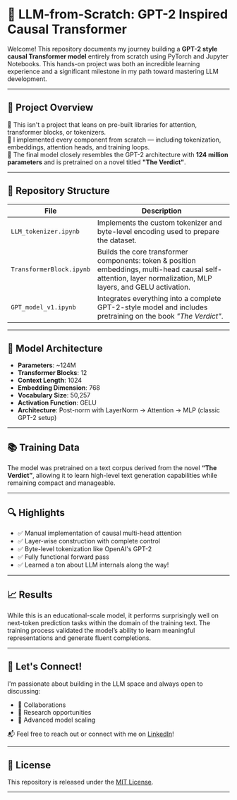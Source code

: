 # 🧠 LLM-from-Scratch: GPT-2 Inspired Causal Transformer

Welcome! This repository documents my journey building a **GPT-2 style causal Transformer model** entirely from scratch using PyTorch and Jupyter Notebooks. This hands-on project was both an incredible learning experience and a significant milestone in my path toward mastering LLM development.

---

## 🚀 Project Overview

🔹 This isn't a project that leans on pre-built libraries for attention, transformer blocks, or tokenizers.  
🔹 I implemented every component from scratch — including tokenization, embeddings, attention heads, and training loops.  
🔹 The final model closely resembles the GPT-2 architecture with **124 million parameters** and is pretrained on a novel titled **"The Verdict"**.

---

## 📁 Repository Structure

| File | Description |
|------|-------------|
| `LLM_tokenizer.ipynb` | Implements the custom tokenizer and byte-level encoding used to prepare the dataset. |
| `TransformerBlock.ipynb` | Builds the core transformer components: token & position embeddings, multi-head causal self-attention, layer normalization, MLP layers, and GELU activation. |
| `GPT_model_v1.ipynb` | Integrates everything into a complete GPT-2-style model and includes pretraining on the book *"The Verdict"*. |

---

## 🧠 Model Architecture

- **Parameters**: ~124M
- **Transformer Blocks**: 12
- **Context Length**: 1024
- **Embedding Dimension**: 768
- **Vocabulary Size**: 50,257
- **Activation Function**: GELU
- **Architecture**: Post-norm with LayerNorm → Attention → MLP (classic GPT-2 setup)

---

## 📚 Training Data

The model was pretrained on a text corpus derived from the novel **“The Verdict”**, allowing it to learn high-level text generation capabilities while remaining compact and manageable.

---

## 🔍 Highlights

- ✅ Manual implementation of causal multi-head attention
- ✅ Layer-wise construction with complete control
- ✅ Byte-level tokenization like OpenAI's GPT-2
- ✅ Fully functional forward pass
- ✅ Learned a ton about LLM internals along the way!

---

## 📈 Results

While this is an educational-scale model, it performs surprisingly well on next-token prediction tasks within the domain of the training text. The training process validated the model’s ability to learn meaningful representations and generate fluent completions.

---

## 🤝 Let's Connect!

I'm passionate about building in the LLM space and always open to discussing:
- 💬 Collaborations
- 🤖 Research opportunities
- 🧠 Advanced model scaling

📬 Feel free to reach out or connect with me on [LinkedIn](www.linkedin.com/in/dayanand-k-65b7ba2a0)!

---

## 📜 License

This repository is released under the [MIT License](LICENSE).

---
